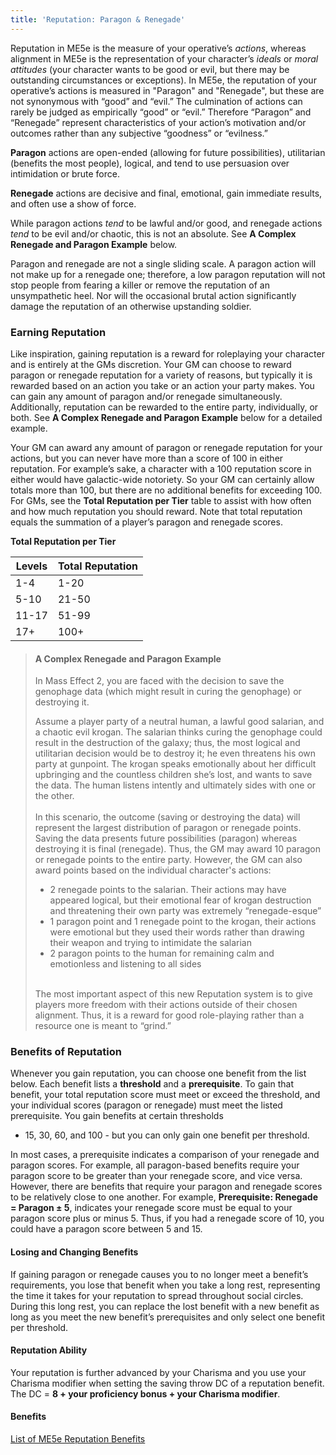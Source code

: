 ```yaml
---
title: 'Reputation: Paragon & Renegade'
---
```

Reputation in ME5e is the measure of your operative’s _actions_, whereas alignment in ME5e is the
representation of your character’s _ideals_ or _moral attitudes_ (your character wants to be good or evil,
but there may be outstanding circumstances or exceptions). In ME5e, the reputation of your
operative’s actions is measured in "Paragon" and "Renegade", but these are not synonymous
with “good” and “evil.” The culmination of actions can rarely be judged as
empirically “good” or “evil.” Therefore “Paragon” and “Renegade” represent
characteristics of your action’s motivation and/or outcomes rather than any subjective “goodness” or “evilness.”

__Paragon__ actions are open-ended (allowing for future possibilities), utilitarian (benefits the most people),
logical, and tend to use persuasion over intimidation or brute force.

__Renegade__ actions are decisive and final, emotional, gain immediate results, and often use a show of force.

While paragon actions _tend_ to be lawful and/or good, and renegade actions _tend_ to be evil and/or chaotic, this
is not an absolute. See __A Complex Renegade and Paragon Example__ below.

Paragon and renegade are not a single sliding scale. A paragon action will not make up for a renegade one;
therefore, a low paragon reputation will not stop people from fearing a killer or remove the reputation
of an unsympathetic heel. Nor will the occasional brutal action significantly damage the reputation of an
otherwise upstanding soldier.

### Earning Reputation

Like inspiration, gaining reputation is a reward for roleplaying your character and is entirely at the GMs discretion.
Your GM can choose to reward paragon or renegade reputation for a variety of reasons, but typically it is
rewarded based on an action you take or an action your party makes. You can gain any amount
of paragon and/or renegade simultaneously. Additionally, reputation can be rewarded
to the entire party, individually, or both. See __A Complex Renegade and Paragon Example__ below for a detailed example.

Your GM can award any amount of paragon or renegade reputation for your actions, but you can never have more than
a score of 100 in either reputation. For example’s sake, a character with a 100 reputation score in either would have
galactic-wide notoriety. So your GM can certainly allow totals more than 100, but there are no additional
benefits for exceeding 100. For GMs, see the __Total Reputation per Tier__ table to assist with how often and
how much reputation you should reward. Note that total reputation equals the summation of a player’s paragon and
renegade scores.

__Total Reputation per Tier__

Levels|Total Reputation
---|---
1-4|1-20
5-10|21-50
11-17|51-99
17+|100+


>#### A Complex Renegade and Paragon Example
>In Mass Effect 2, you are faced with the decision to save the genophage data (which might result in curing the genophage)
>or destroying it.
>
>Assume a player party of a neutral human, a lawful good salarian, and a chaotic evil krogan. The salarian thinks curing
>the genophage could result in the destruction of the galaxy; thus, the most logical and utilitarian decision would be to
>destroy it; he even threatens his own party at gunpoint. The krogan speaks emotionally about her difficult upbringing
>and the countless children she’s lost, and wants to save the data. The human listens intently and ultimately
>sides with one or the other.
><br>
><br>
>In this scenario, the outcome (saving or destroying the data) will represent the largest distribution of paragon or
>renegade points. Saving the data presents future possibilities (paragon) whereas destroying it is final (renegade).
>Thus, the GM may award 10 paragon or renegade points to the entire party. However, the GM can also award points
>based on the individual character's actions:
>- 2 renegade points to the salarian. Their actions may have appeared logical, but their emotional fear of krogan
>destruction and threatening their own party was extremely “renegade-esque”
>- 1 paragon point and 1 renegade point to the krogan, their actions were emotional but they used their words rather
>than drawing their weapon and trying to intimidate the salarian
>- 2 paragon points to the human for remaining calm and emotionless and listening to all sides
>
><br>
>The most important aspect of this new Reputation system is to give players more freedom with their actions
>outside of their chosen alignment. Thus, it is a reward for good role-playing rather than a
>resource one is meant to “grind.”

### Benefits of Reputation

Whenever you gain reputation, you can choose one benefit from the list below. Each benefit lists a __threshold__ and a
__prerequisite__. To gain that benefit, your total reputation score must meet or exceed the threshold, and your
individual scores (paragon or renegade) must meet the listed prerequisite. You gain benefits at certain thresholds
- 15, 30, 60, and 100 - but you can only gain one benefit per threshold.

In most cases, a prerequisite indicates a comparison of your renegade and paragon scores. For example,
all paragon-based benefits require your paragon score to be greater than your renegade score, and vice versa.
However, there are benefits that require your paragon and renegade scores to be relatively close to one another.
For example, __Prerequisite: Renegade = Paragon ± 5__, indicates your renegade score must be equal to your paragon
score plus or minus 5. Thus, if you had a renegade score of 10, you could have a paragon score between 5 and 15.

#### Losing and Changing Benefits
If gaining paragon or renegade causes you to no longer meet a benefit’s requirements, you lose that benefit
when you take a long rest, representing the time it takes for your reputation to spread throughout social circles.
During this long rest, you can replace the lost benefit with a new benefit as long as you meet the new benefit’s
prerequisites and only select one benefit per threshold.

#### Reputation Ability
Your reputation is further advanced by your Charisma and you use your Charisma modifier when setting the saving throw
DC of a reputation benefit. The DC = __8 + your proficiency bonus + your Charisma modifier__.

#### Benefits

[List of ME5e Reputation Benefits](/appendix/benefits)


